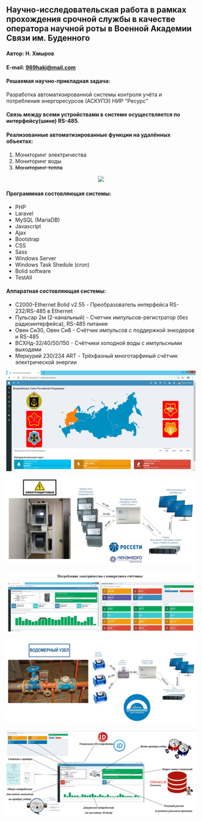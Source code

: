 ## Научно-исследовательская работа в рамках прохождения срочной службы в качестве оператора научной роты в Военной Академии Связи им. Буденного

#### Автор: Н. Хмыров
#### E-mail: 969haki@mail.com

#### Решаемая научно-прикладная задача:

Разработка автоматизированной системы контроля учёта и потребления энергоресурсов (АСКУПЭ) НИР "Ресурс"
#### Связь между всеми устройствами в системе осуществляется по интерфейсу(шине) RS-485. 

#### Реализованные автоматизированные функции на удалённых объектах: 

1. Мониторинг электричества
2. Мониторинг воды
3. ~~Мониторинг тепла~~

<p align="center"><img src="https://laravel.com/assets/img/components/logo-laravel.svg"></p>

#### Программная состовляющая системы:

* PHP 
* Laravel
* MySQL (MariaDB)
* Javascript
* Ajax
* Bootstrap
* CSS
* Sass
* Windows Server
* Windows Task Shedule (cron)
* Bolid software
* TestAll

#### Аппаратная состовляющая системы:

* С2000-Ethernet Bolid v2.55 - Преобразователь интерфейса RS-232/RS-485 в Ethernet
* Пульсар 2м (2-канальный) - Счетчик импульсов-регистратор (без радиоинтерфейса), RS-485 питание 
* Овен Си30, Овен Си8 - Счётчик импульсов с поддержкой энкодеров и RS-485
* ВСХНд-32/40/50/150 - Счётчики холодной воды с импульсными выходами
* Меркурий 230/234 ART - Трёхфазный многотарфиный счётчик электрической энергии

<p align="center">
  <img src="https://github.com/NekitJavaDev/resource.vas.local/blob/master/img/%D0%A0%D0%B8%D1%81%D1%83%D0%BD%D0%BE%D0%BA1.png"/>
</p>
<!-- <p align="center">
  <img src="Мониторинг с фильтрами"/>
</p> -->
<p align="center">
  <img src="https://github.com/NekitJavaDev/resource.vas.local/blob/master/img/%D0%AD%D0%BB%D0%B5%D0%BA%D1%82%D1%80%D0%BE%D1%8D%D0%BD%D0%B5%D1%80%D0%B3%D0%B8%D1%8F.JPG"/>
</p>
<p align="center">
  <img src="https://github.com/NekitJavaDev/resource.vas.local/blob/master/img/%D0%AD%D0%BB%D0%B5%D0%BA%D1%82%D1%80%D0%BE%D1%8D%D0%BD%D0%B5%D1%80%D0%B3%D0%B8%D1%8F_%D1%81_%D0%BA%D0%BE%D0%BD%D0%BA%D1%80%D0%B5%D1%82%D0%BD%D0%BE%D0%B3%D0%BE_%D1%81%D1%87%D1%91%D1%82%D1%87%D0%B8%D0%BA%D0%B0.JPG"/>
</p>
<p align="center">
  <img src="https://github.com/NekitJavaDev/resource.vas.local/blob/master/img/%D0%92%D0%BE%D0%B4%D0%BE%D0%BC%D0%B5%D1%80%D0%BD%D1%8B%D0%B9_%D1%83%D0%B7%D0%B5%D0%BB.JPG"/>
</p>
<p align="center">
  <img src="https://github.com/NekitJavaDev/resource.vas.local/blob/master/img/%D0%98%D0%BD%D1%84%D0%BE%D1%80%D0%BC%D0%B0%D1%86%D0%B8%D1%8F_%D0%BF%D0%BE_%D1%81%D1%87%D1%91%D1%82%D1%87%D0%B8%D0%BA%D1%83.JPG"/>
</p>